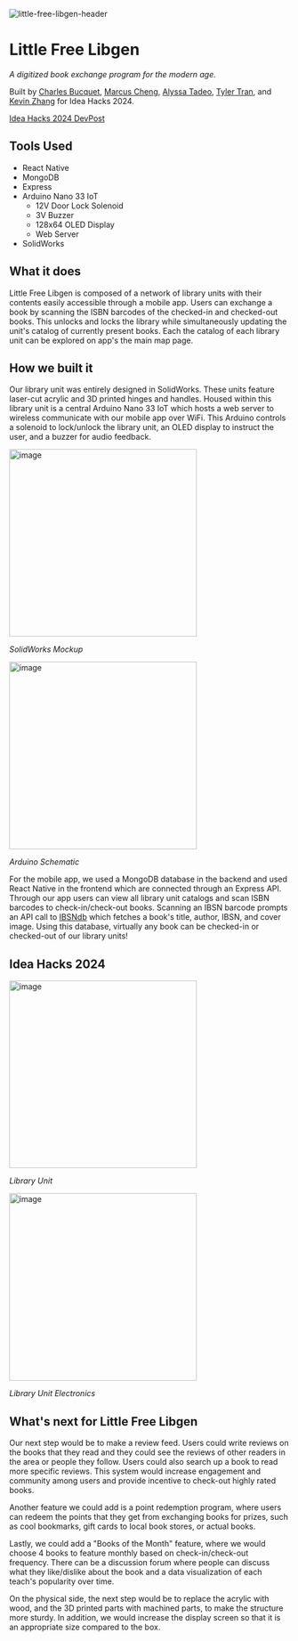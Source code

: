 ![little-free-libgen-header](https://github.com/ajtadeo/little-free-libgen/assets/76643809/08594de3-67a9-4da2-991b-44324a4edd81)

# Little Free Libgen
_A digitized book exchange program for the modern age._

Built by [Charles Bucquet](https://github.com/cbucquet),  [Marcus Cheng](https://github.com/marcuscheng123), [Alyssa Tadeo](https://github.com/ajtadeo), [Tyler Tran](https://github.com/tylerdtran), and [Kevin Zhang](https://github.com/kevz1209) for Idea Hacks 2024.

[Idea Hacks 2024 DevPost](https://devpost.com/software/little-free-libgen)

## Tools Used
* React Native
* MongoDB
* Express
* Arduino Nano 33 IoT
  * 12V Door Lock Solenoid
  * 3V Buzzer
  * 128x64 OLED Display
  * Web Server
* SolidWorks

## What it does
Little Free Libgen is composed of a network of library units with their contents easily accessible through a mobile app. Users can exchange a book by scanning the ISBN barcodes of the checked-in and checked-out books. This unlocks and locks the library while simultaneously updating the unit's catalog of currently present books. Each the catalog of each library unit can be explored on app's the main map page.

## How we built it
Our library unit was entirely designed in SolidWorks. These units feature laser-cut acrylic and 3D printed hinges and handles. Housed within this library unit is a central Arduino Nano 33 IoT which hosts a web server to wireless communicate with our mobile app over WiFi. This Arduino controls a solenoid to lock/unlock the library unit, an OLED display to instruct the user, and a buzzer for audio feedback. 

<img width="337" alt="image" src="https://github.com/ajtadeo/little-free-libgen/assets/76643809/e02e5589-8768-4508-9811-b13cbed00f4d">

_SolidWorks Mockup_

<img width="337" alt="image" src="https://github.com/ajtadeo/little-free-libgen/assets/76643809/de569914-5c29-4da7-931b-38f2bb9c7c96">

_Arduino Schematic_

For the mobile app, we used a MongoDB database in the backend and used React Native in the frontend which are connected through an Express API. Through our app users can view all library unit catalogs and scan ISBN barcodes to check-in/check-out books. Scanning an IBSN barcode prompts an API call to [IBSNdb](https://isbndb.com/) which fetches a book's title, author, IBSN, and cover image. Using this database, virtually any book can be checked-in or checked-out of our library units!

## Idea Hacks 2024

<img width="337" alt="image" src="https://github.com/ajtadeo/little-free-libgen/assets/76643809/9e4df5af-1ee5-4cda-be1b-38a827341ed4">

_Library Unit_

<img width="337" alt="image" src="https://github.com/ajtadeo/little-free-libgen/assets/76643809/1bdb3036-96b4-4f45-bf26-1bc9b7aafa2d">

_Library Unit Electronics_



## What's next for Little Free Libgen
Our next step would be to make a review feed. Users could write reviews on the books that they read and they could see the reviews of other readers in the area or people they follow. Users could also search up a book to read more specific reviews. This system would increase engagement and community among users and provide incentive to check-out highly rated books. 

Another feature we could add is a point redemption program, where users can redeem the points that they get from exchanging books for prizes, such as cool bookmarks, gift cards to local book stores, or actual books. 

Lastly, we could add a "Books of the Month" feature, where we would choose 4 books to feature monthly based on check-in/check-out frequency. There can be a discussion forum where people can discuss what they like/dislike about the book and a data visualization of each teach's popularity over time.

On the physical side, the next step would be to replace the acrylic with wood, and the 3D printed parts with machined parts, to make the structure more sturdy. In addition, we would increase the display screen so that it is an appropriate size compared to the box.
